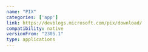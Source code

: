 ```yaml
---
name: "PIX"
categories: ['app']
link: https://devblogs.microsoft.com/pix/download/
compatibility: native
versionFrom: "2305.1"
type: applications
---
```


